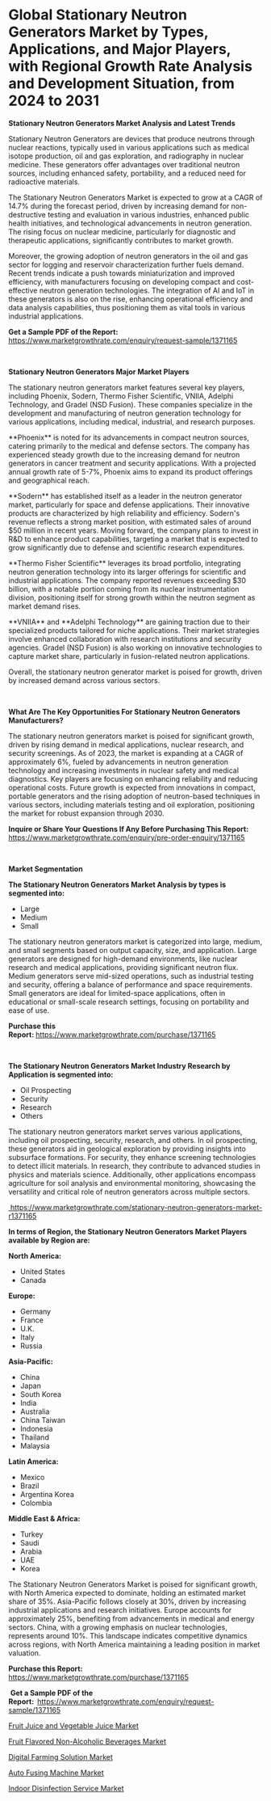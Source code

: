<p><h1>Global Stationary Neutron Generators Market by Types, Applications, and Major Players, with Regional Growth Rate Analysis and Development Situation, from 2024 to 2031</h1></p><p><strong>Stationary Neutron Generators Market Analysis and Latest Trends</strong></p>
<p><p>Stationary Neutron Generators are devices that produce neutrons through nuclear reactions, typically used in various applications such as medical isotope production, oil and gas exploration, and radiography in nuclear medicine. These generators offer advantages over traditional neutron sources, including enhanced safety, portability, and a reduced need for radioactive materials. </p><p>The Stationary Neutron Generators Market is expected to grow at a CAGR of 14.7% during the forecast period, driven by increasing demand for non-destructive testing and evaluation in various industries, enhanced public health initiatives, and technological advancements in neutron generation. The rising focus on nuclear medicine, particularly for diagnostic and therapeutic applications, significantly contributes to market growth. </p><p>Moreover, the growing adoption of neutron generators in the oil and gas sector for logging and reservoir characterization further fuels demand. Recent trends indicate a push towards miniaturization and improved efficiency, with manufacturers focusing on developing compact and cost-effective neutron generation technologies. The integration of AI and IoT in these generators is also on the rise, enhancing operational efficiency and data analysis capabilities, thus positioning them as vital tools in various industrial applications.</p></p>
<p><strong>Get a Sample PDF of the Report:&nbsp;</strong> <a href="https://www.marketgrowthrate.com/enquiry/request-sample/1371165">https://www.marketgrowthrate.com/enquiry/request-sample/1371165</a></p>
<p>&nbsp;</p>
<p><strong>Stationary Neutron Generators Major Market Players</strong></p>
<p><p>The stationary neutron generators market features several key players, including Phoenix, Sodern, Thermo Fisher Scientific, VNIIA, Adelphi Technology, and Gradel (NSD Fusion). These companies specialize in the development and manufacturing of neutron generation technology for various applications, including medical, industrial, and research purposes.</p><p>**Phoenix** is noted for its advancements in compact neutron sources, catering primarily to the medical and defense sectors. The company has experienced steady growth due to the increasing demand for neutron generators in cancer treatment and security applications. With a projected annual growth rate of 5-7%, Phoenix aims to expand its product offerings and geographical reach.</p><p>**Sodern** has established itself as a leader in the neutron generator market, particularly for space and defense applications. Their innovative products are characterized by high reliability and efficiency. Sodern's revenue reflects a strong market position, with estimated sales of around $50 million in recent years. Moving forward, the company plans to invest in R&D to enhance product capabilities, targeting a market that is expected to grow significantly due to defense and scientific research expenditures.</p><p>**Thermo Fisher Scientific** leverages its broad portfolio, integrating neutron generation technology into its larger offerings for scientific and industrial applications. The company reported revenues exceeding $30 billion, with a notable portion coming from its nuclear instrumentation division, positioning itself for strong growth within the neutron segment as market demand rises.</p><p>**VNIIA** and **Adelphi Technology** are gaining traction due to their specialized products tailored for niche applications. Their market strategies involve enhanced collaboration with research institutions and security agencies. Gradel (NSD Fusion) is also working on innovative technologies to capture market share, particularly in fusion-related neutron applications.</p><p>Overall, the stationary neutron generator market is poised for growth, driven by increased demand across various sectors.</p></p>
<p>&nbsp;</p>
<p><strong>What Are The Key Opportunities For Stationary Neutron Generators Manufacturers?</strong></p>
<p><p>The stationary neutron generators market is poised for significant growth, driven by rising demand in medical applications, nuclear research, and security screenings. As of 2023, the market is expanding at a CAGR of approximately 6%, fueled by advancements in neutron generation technology and increasing investments in nuclear safety and medical diagnostics. Key players are focusing on enhancing reliability and reducing operational costs. Future growth is expected from innovations in compact, portable generators and the rising adoption of neutron-based techniques in various sectors, including materials testing and oil exploration, positioning the market for robust expansion through 2030.</p></p>
<p><strong>Inquire or Share Your Questions If Any Before Purchasing This Report:</strong> <a href="https://www.marketgrowthrate.com/enquiry/pre-order-enquiry/1371165">https://www.marketgrowthrate.com/enquiry/pre-order-enquiry/1371165</a></p>
<p>&nbsp;</p>
<p><strong>Market Segmentation</strong></p>
<p><strong>The Stationary Neutron Generators Market Analysis by types is segmented into:</strong></p>
<p><ul><li>Large</li><li>Medium</li><li>Small</li></ul></p>
<p><p>The stationary neutron generators market is categorized into large, medium, and small segments based on output capacity, size, and application. Large generators are designed for high-demand environments, like nuclear research and medical applications, providing significant neutron flux. Medium generators serve mid-sized operations, such as industrial testing and security, offering a balance of performance and space requirements. Small generators are ideal for limited-space applications, often in educational or small-scale research settings, focusing on portability and ease of use.</p></p>
<p><strong>Purchase this Report:&nbsp;</strong><a href="https://www.marketgrowthrate.com/purchase/1371165">https://www.marketgrowthrate.com/purchase/1371165</a></p>
<p>&nbsp;</p>
<p><strong>The Stationary Neutron Generators Market Industry Research by Application is segmented into:</strong></p>
<p><ul><li>Oil Prospecting</li><li>Security</li><li>Research</li><li>Others</li></ul></p>
<p><p>The stationary neutron generators market serves various applications, including oil prospecting, security, research, and others. In oil prospecting, these generators aid in geological exploration by providing insights into subsurface formations. For security, they enhance screening technologies to detect illicit materials. In research, they contribute to advanced studies in physics and materials science. Additionally, other applications encompass agriculture for soil analysis and environmental monitoring, showcasing the versatility and critical role of neutron generators across multiple sectors.</p></p>
<p><a href="https://www.marketgrowthrate.com/stationary-neutron-generators-market-r1371165">&nbsp;https://www.marketgrowthrate.com/stationary-neutron-generators-market-r1371165</a></p>
<p><strong>In terms of Region, the Stationary Neutron Generators Market Players available by Region are:</strong></p>
<p>
    <p> <strong> North America: </strong>
        <ul>
            <li>United States</li>
            <li>Canada</li>
        </ul>
        </p> 
    <p> <strong> Europe: </strong>
        <ul>
            <li>Germany</li>
            <li>France</li>
            <li>U.K.</li>
            <li>Italy</li>
            <li>Russia</li>
        </ul>
        </p> 
    <p> <strong> Asia-Pacific: </strong>
        <ul>
            <li>China</li>
            <li>Japan</li>
            <li>South Korea</li>
            <li>India</li>
            <li>Australia</li>
            <li>China Taiwan</li>
            <li>Indonesia</li>
            <li>Thailand</li>
            <li>Malaysia</li>
        </ul>
        </p> 
    <p> <strong> Latin America: </strong>
        <ul>
            <li>Mexico</li>
            <li>Brazil</li>
            <li>Argentina Korea</li>
            <li>Colombia</li>
        </ul>
        </p> 
    <p> <strong> Middle East & Africa: </strong>
        <ul>
            <li>Turkey</li>
            <li>Saudi</li>
            <li>Arabia</li>
            <li>UAE</li>
            <li>Korea</li>
        </ul>
    </p>
    </p>
<p><p>The Stationary Neutron Generators Market is poised for significant growth, with North America expected to dominate, holding an estimated market share of 35%. Asia-Pacific follows closely at 30%, driven by increasing industrial applications and research initiatives. Europe accounts for approximately 25%, benefiting from advancements in medical and energy sectors. China, with a growing emphasis on nuclear technologies, represents around 10%. This landscape indicates competitive dynamics across regions, with North America maintaining a leading position in market valuation.</p></p>
<p><strong>Purchase this Report: </strong><a href="https://www.marketgrowthrate.com/purchase/1371165">https://www.marketgrowthrate.com/purchase/1371165</a></p>
<p>&nbsp;<strong>Get a Sample PDF of the Report:&nbsp;&nbsp;</strong><a href="https://www.marketgrowthrate.com/enquiry/request-sample/1371165">https://www.marketgrowthrate.com/enquiry/request-sample/1371165</a></p>
<p><strong></strong></p>
<p><p><a href="https://medium.com/@saifulhasanx_42436/fruit-juice-and-vegetable-juice-industry-sector-market-dynamics-and-future-scenarios-2024-2031-5e5c8394f7e9">Fruit Juice and Vegetable Juice Market</a></p><p><a href="https://medium.com/@saifulhasanx_42436/fruit-flavored-non-alcoholic-beverages-market-growth-outlook-from-2024-to-2031-and-it-is-projecting-06c9c3998f8d?postPublishedType=repub">Fruit Flavored Non-Alcoholic Beverages Market</a></p><p><a href="https://www.linkedin.com/pulse/digital-farming-solution-market-trends-growth-outlook-2024--jgi8f">Digital Farming Solution Market</a></p><p><a href="https://github.com/FlorianWolf90/Market-Research-Report-List-1/blob/main/auto-fusing-machine-market.md">Auto Fusing Machine Market</a></p><p><a href="https://www.linkedin.com/pulse/global-indoor-disinfection-service-market-trends-analysis-future-23osf">Indoor Disinfection Service Market</a></p></p>